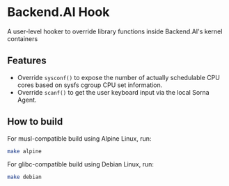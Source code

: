 # Backend.AI Hook

A user-level hooker to override library functions inside Backend.AI's kernel containers


## Features

 * Override `sysconf()` to expose the number of actually schedulable CPU cores based on sysfs cgroup
   CPU set information.
 * Override `scanf()` to get the user keyboard input via the local Sorna Agent.

## How to build

For musl-compatible build using Alpine Linux, run:

```sh
make alpine
```

For glibc-compatible build using Debian Linux, run:

```sh
make debian
```
